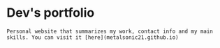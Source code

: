 # Dev's portfolio
    Personal website that summarizes my work, contact info and my main skills. You can visit it [here](metalsonic21.github.io)
